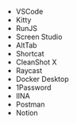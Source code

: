 - VSCode
- Kitty
- RunJS
- Screen Studio
- AltTab
- Shortcat
- CleanShot X
- Raycast
- Docker Desktop
- 1Password
- IINA
- Postman
- Notion
